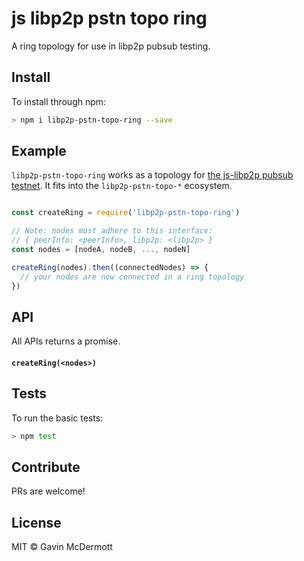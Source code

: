 # js libp2p pstn topo ring

A ring topology for use in libp2p pubsub testing.

## Install

To install through npm:

```sh
> npm i libp2p-pstn-topo-ring --save
```

## Example

`libp2p-pstn-topo-ring` works as a topology for [the js-libp2p pubsub testnet](https://github.com/gavinmcdermott/js-libp2p-pstn). It fits into the `libp2p-pstn-topo-*` ecosystem.


```javascript

const createRing = require('libp2p-pstn-topo-ring')

// Note: nodes must adhere to this interface:
// { peerInfo: <peerInfo>, libp2p: <libp2p> }
const nodes = [nodeA, nodeB, ..., nodeN]

createRing(nodes).then((connectedNodes) => {
  // your nodes are now connected in a ring topology
})

```


## API

All APIs returns a promise.

#### `createRing(<nodes>)`

## Tests

To run the basic tests:

```sh
> npm test
```

## Contribute

PRs are welcome!

## License

MIT © Gavin McDermott
